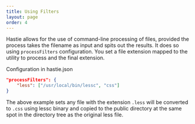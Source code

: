 ```yaml
---
title: Using Filters
layout: page
order: 4
---
```


Hastie allows for the use of command-line processing of files, provided the process takes the filename as input and spits out the results. It does so using `processFilters` configuration. You set a file extension mapped to the utility to process and the final extension.

Configuration in hastie.json

```json
"processFilters": {
    "less": ["/usr/local/bin/lessc", "css"]
}
```

The above example sets any file with the extension `.less` will be converted to `.css` using lessc binary and copied to the public directory at the same spot in the directory tree as the original less file.
